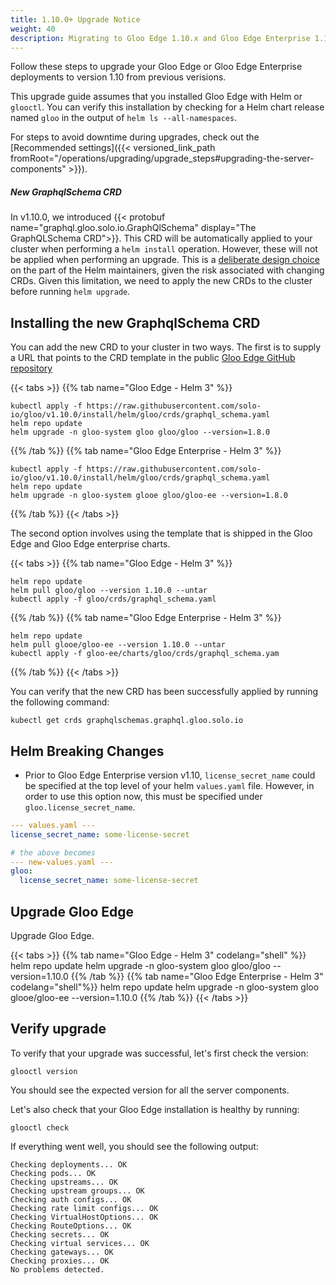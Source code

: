 ```yaml
---
title: 1.10.0+ Upgrade Notice
weight: 40
description: Migrating to Gloo Edge 1.10.x and Gloo Edge Enterprise 1.10.x
---
```


Follow these steps to upgrade your Gloo Edge or Gloo Edge Enterprise deployments to version 1.10 from previous verisions. 

This upgrade guide assumes that you installed Gloo Edge with Helm or `glooctl`. You can verify this installation by checking for a Helm chart release named `gloo` in the output of `helm ls --all-namespaces`.

For steps to avoid downtime during upgrades, check out the [Recommended settings]({{< versioned_link_path fromRoot="/operations/upgrading/upgrade_steps#upgrading-the-server-components" >}}).

##### New GraphqlSchema CRD

In v1.10.0, we introduced {{< protobuf name="graphql.gloo.solo.io.GraphQlSchema" display="The GraphQLSchema CRD">}}. This CRD will be automatically applied to your cluster when performing a `helm install` operation.
However, these will not be applied when performing an upgrade. This is a [deliberate design choice](https://helm.sh/docs/topics/charts/#limitations-on-crds) on the part of the
Helm maintainers, given the risk associated with changing CRDs. Given this limitation, we need to apply the new CRDs to the cluster before running
`helm upgrade`.

## Installing the new GraphqlSchema CRD
You can add the new CRD to your cluster in two ways. The first is to supply a URL that points to the CRD template in the public
[Gloo Edge GitHub repository](https://github.com/solo-io/gloo)

{{< tabs >}}
{{% tab name="Gloo Edge - Helm 3" %}}
```shell script
kubectl apply -f https://raw.githubusercontent.com/solo-io/gloo/v1.10.0/install/helm/gloo/crds/graphql_schema.yaml
helm repo update
helm upgrade -n gloo-system gloo gloo/gloo --version=1.8.0
```
{{% /tab %}}
{{% tab name="Gloo Edge Enterprise - Helm 3" %}}
```shell script
kubectl apply -f https://raw.githubusercontent.com/solo-io/gloo/v1.10.0/install/helm/gloo/crds/graphql_schema.yaml
helm repo update
helm upgrade -n gloo-system glooe gloo/gloo-ee --version=1.8.0
```
{{% /tab %}}
{{< /tabs >}}

The second option involves using the template that is shipped in the Gloo Edge and Gloo Edge enterprise charts.

{{< tabs >}}
{{% tab name="Gloo Edge - Helm 3" %}}
```shell script
helm repo update
helm pull gloo/gloo --version 1.10.0 --untar
kubectl apply -f gloo/crds/graphql_schema.yaml
```
{{% /tab %}}
{{% tab name="Gloo Edge Enterprise - Helm 3" %}}
```shell script
helm repo update
helm pull glooe/gloo-ee --version 1.10.0 --untar
kubectl apply -f gloo-ee/charts/gloo/crds/graphql_schema.yam
```
{{% /tab %}}
{{< /tabs >}}

You can verify that the new CRD has been successfully applied by running the following command:

```shell script
kubectl get crds graphqlschemas.graphql.gloo.solo.io
```

## Helm Breaking Changes
- Prior to Gloo Edge Enterprise version v1.10, `license_secret_name` could be specified at the top level of your helm
`values.yaml` file. However, in order to use this option now, this must be specified under `gloo.license_secret_name`.
```yaml
--- values.yaml ---
license_secret_name: some-license-secret

# the above becomes
--- new-values.yaml ---
gloo:
  license_secret_name: some-license-secret
```

## Upgrade Gloo Edge

Upgrade Gloo Edge.

{{< tabs >}}
{{% tab name="Gloo Edge - Helm 3" codelang="shell" %}}
helm repo update
helm upgrade -n gloo-system gloo gloo/gloo --version=1.10.0
{{% /tab %}}
{{% tab name="Gloo Edge Enterprise - Helm 3" codelang="shell"%}}
helm repo update
helm upgrade -n gloo-system gloo glooe/gloo-ee --version=1.10.0
{{% /tab %}}
{{< /tabs >}}


## Verify upgrade
To verify that your upgrade was successful, let's first check the version:

```shell script
glooctl version
```

You should see the expected version for all the server components.

Let's also check that your Gloo Edge installation is healthy by running:

```shell script
glooctl check
```

If everything went well, you should see the following output:

```shell script
Checking deployments... OK
Checking pods... OK
Checking upstreams... OK
Checking upstream groups... OK
Checking auth configs... OK
Checking rate limit configs... OK
Checking VirtualHostOptions... OK
Checking RouteOptions... OK
Checking secrets... OK
Checking virtual services... OK
Checking gateways... OK
Checking proxies... OK
No problems detected.
```
